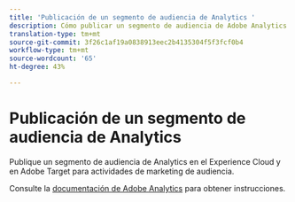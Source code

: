 ```yaml
---
title: 'Publicación de un segmento de audiencia de Analytics '
description: Cómo publicar un segmento de audiencia de Adobe Analytics en el Experience Cloud y en Adobe Target para actividades de marketing de audiencia.
translation-type: tm+mt
source-git-commit: 3f26c1af19a0838913eec2b4135304f5f3fcf0b4
workflow-type: tm+mt
source-wordcount: '65'
ht-degree: 43%

---
```



# Publicación de un segmento de audiencia de Analytics

Publique un segmento de audiencia de Analytics en el Experience Cloud y en Adobe Target para actividades de marketing de audiencia.

Consulte la [documentación de Adobe Analytics](https://docs.adobe.com/content/help/es-ES/analytics/components/segmentation/segmentation-workflow/seg-publish.html) para obtener instrucciones.
